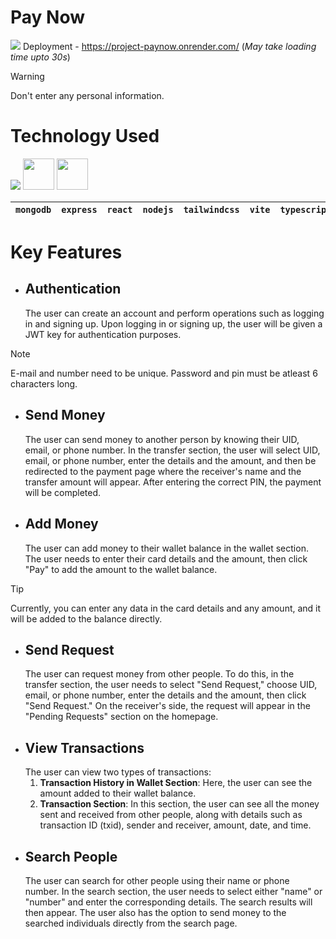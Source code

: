 # Pay Now
![](https://github.com/ShubSi26/Pay-Now/blob/main/images/home.jpg)
Deployment - https://project-paynow.onrender.com/ (*May take loading time upto 30s*)
> [!WARNING]
> Don't enter any personal information.

# Technology Used
<img src="https://skillicons.dev/icons?i=mongodb,express,react,nodejs,tailwind,vite,ts,js,npm " /> <img src = "https://jwt.io/img/pic_logo.svg" width = 50px> <img src = "https://zod.dev/logo.svg" width = 50px>

|`mongodb`|`express`|`react`|`nodejs`|`tailwindcss`|`vite`|`typescript`|`javascript`|`JWT`|`ZOD`|
|---|---|---|---|---|---|---|---|---|---|

# Key Features
- ## Authentication
  The user can create an account and perform operations such as logging in and signing up. Upon logging in or signing up, the user will be given a JWT key for authentication purposes.
> [!NOTE]
> E-mail and number need to be unique.
> Password and pin must be atleast 6 characters long. 
- ## Send Money
  The user can send money to another person by knowing their UID, email, or phone number. In the transfer section, the user will select UID, email, or phone number, enter the details and the amount, and then be redirected to the payment page where the receiver's name and the transfer amount will appear. After entering the correct PIN, the payment will be completed.
- ## Add Money
  The user can add money to their wallet balance in the wallet section. The user needs to enter their card details and the amount, then click "Pay" to add the amount to the wallet balance.
> [!TIP]
> Currently, you can enter any data in the card details and any amount, and it will be added to the balance directly.
- ## Send Request
  The user can request money from other people. To do this, in the transfer section, the user needs to select "Send Request," choose UID, email, or phone number, enter the details and the amount, then click "Send Request." On the receiver's side, the request will appear in the "Pending Requests" section on the homepage.
- ## View Transactions
  The user can view two types of transactions:
  1. **Transaction History in Wallet Section**: Here, the user can see the amount added to their wallet balance.
  2. **Transaction Section**: In this section, the user can see all the money sent and received from other people, along with details such as transaction ID (txid), sender and receiver, amount, date, and time.
- ## Search People
  The user can search for other people using their name or phone number. In the search section, the user needs to select either "name" or "number" and enter the corresponding details. The search results will then appear. The user also has the option to send money to the searched individuals directly from the search page.
